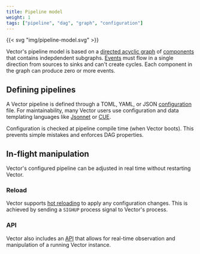 ```yaml
---
title: Pipeline model
weight: 1
tags: ["pipeline", "dag", "graph", "configuration"]
---
```


{{< svg "img/pipeline-model.svg" >}}

Vector's pipeline model is based on a [directed acyclic graph][dag] of [components] that contains indepdendent subgraphs. [Events] must flow in a single direction from sources to sinks and can't create cycles. Each component in the graph can produce zero or more events.

## Defining pipelines

A Vector pipeline is defined through a TOML, YAML, or JSON [configuration] file. For maintainability, many Vector users use configuration and data templating languages like [Jsonnet] or [CUE].

Configuration is checked at pipeline compile time (when Vector boots). This prevents simple mistakes and enforces DAG properties.

## In-flight manipulation

Vector's configured pipeline can be adjusted in real time without restarting Vector.

### Reload

Vector supports [hot reloading][reloading] to apply any configuration changes. This is achieved by sending a `SIGHUP` process signal to Vector's process.

### API

Vector also includes an [API] that allows for real-time observation and manipulation of a running Vector instance.

[api]: /docs/reference/api
[components]: /components
[configuration]: /docs/reference/configuration
[cue]: https://cuelang.org
[dag]: https://en.wikipedia.org/wiki/Directed_acyclic_graph
[events]: /docs/about/under-the-hood/architecture/data-model
[jsonnet]: https://jsonnet.org
[reloading]: /docs/administration/management/#reloading
